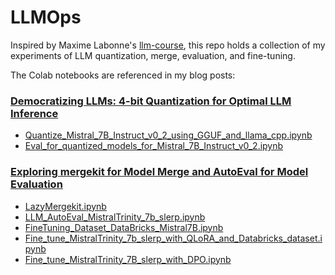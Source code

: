 # LLMOps

Inspired by Maxime Labonne's [llm-course](https://github.com/mlabonne/llm-course), this repo holds a collection of my experiments of LLM quantization, merge, evaluation, and fine-tuning.

The Colab notebooks are referenced in my blog posts:

### [Democratizing LLMs: 4-bit Quantization for Optimal LLM Inference](https://medium.com/towards-data-science/democratizing-llms-4-bit-quantization-for-optimal-llm-inference-be30cf4e0e34?sk=3c394a4eec9ad7744200a15e1c02fd83)
- [Quantize_Mistral_7B_Instruct_v0_2_using_GGUF_and_llama_cpp.ipynb](https://github.com/wenqiglantz/llmops/blob/main/Quantize_Mistral_7B_Instruct_v0_2_using_GGUF_and_llama_cpp.ipynb)
- [Eval_for_quantized_models_for_Mistral_7B_Instruct_v0_2.ipynb](https://github.com/wenqiglantz/llmops/blob/main/Eval_for_quantized_models_for_Mistral_7B_Instruct_v0_2.ipynb)

### [Exploring mergekit for Model Merge and AutoEval for Model Evaluation](https://medium.com/towards-data-science/exploring-mergekit-for-model-merge-and-autoeval-for-model-evaluation-c681766fd1f3?sk=2e4dad6a2315388ddca4a99478ca1792)
- [LazyMergekit.ipynb](https://github.com/wenqiglantz/llmops/blob/main/LazyMergekit.ipynb)
- [LLM_AutoEval_MistralTrinity_7b_slerp.ipynb](https://github.com/wenqiglantz/llmops/blob/main/LLM_AutoEval_MistralTrinity_7b_slerp.ipynb)
- [FineTuning_Dataset_DataBricks_Mistral7B.ipynb](https://github.com/wenqiglantz/llmops/blob/main/FineTuning_Dataset_DataBricks_Mistral7B.ipynb)
- [Fine_tune_MistralTrinity_7b_slerp_with_QLoRA_and_Databricks_dataset.ipynb](https://github.com/wenqiglantz/llmops/blob/main/Fine_tune_MistralTrinity_7b_slerp_with_QLoRA_and_Databricks_dataset.ipynb)
- [Fine_tune_MistralTrinity_7B_slerp_with_DPO.ipynb](https://github.com/wenqiglantz/llmops/blob/main/Fine_tune_MistralTrinity_7B_slerp_with_DPO.ipynb)
